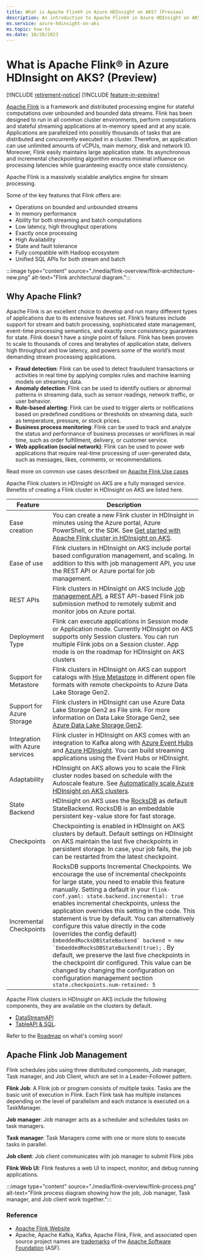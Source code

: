 ```yaml
---
title: What is Apache Flink® in Azure HDInsight on AKS? (Preview)
description: An introduction to Apache Flink® in Azure HDInsight on AKS.
ms.service: azure-hdinsight-on-aks
ms.topic: how-to
ms.date: 10/28/2023
---
```


# What is Apache Flink® in Azure HDInsight on AKS? (Preview)

[!INCLUDE [retirement-notice](../includes/retirement-notice.md)]
[!INCLUDE [feature-in-preview](../includes/feature-in-preview.md)]


[Apache Flink](https://flink.apache.org/) is a framework and distributed processing engine for stateful computations over unbounded and bounded data streams. Flink has been designed to run in all common cluster environments, perform computations and stateful streaming applications at in-memory speed and at any scale. Applications are parallelized into possibly thousands of tasks that are distributed and concurrently executed in a cluster. Therefore, an application can use unlimited amounts of vCPUs, main memory, disk and network IO. Moreover, Flink easily maintains large application state. Its asynchronous and incremental checkpointing algorithm ensures minimal influence on processing latencies while guaranteeing exactly once state consistency.

Apache Flink is a massively scalable analytics engine for stream processing. 

Some of the key features that Flink offers are:

- Operations on bounded and unbounded streams
- In memory performance
- Ability for both streaming and batch computations
- Low latency, high throughput operations
- Exactly once processing
- High Availability
- State and fault tolerance
- Fully compatible with Hadoop ecosystem
- Unified SQL APIs for both stream and batch

:::image type="content" source="./media/flink-overview/flink-architecture-new.png" alt-text="Flink architectural diagram.":::

## Why Apache Flink?

Apache Flink is an excellent choice to develop and run many different types of applications due to its extensive features set. Flink’s features include support for stream and batch processing, sophisticated state management, event-time processing semantics, and exactly once consistency guarantees for state.  Flink doesn't have a single point of failure. Flink has been proven to scale to thousands of cores and terabytes of application state, delivers high throughput and low latency, and powers some of the world’s most demanding stream processing applications.

- **Fraud detection**: Flink can be used to detect fraudulent transactions or activities in real time by applying complex rules and machine learning models on streaming data.
- **Anomaly detection**: Flink can be used to identify outliers or abnormal patterns in streaming data, such as sensor readings, network traffic, or user behavior. 
- **Rule-based alerting**: Flink can be used to trigger alerts or notifications based on predefined conditions or thresholds on streaming data, such as temperature, pressure, or stock prices.
- **Business process monitoring**: Flink can be used to track and analyze the status and performance of business processes or workflows in real time, such as order fulfillment, delivery, or customer service.
- **Web application (social network)**: Flink can be used to power web applications that require real-time processing of user-generated data, such as messages, likes, comments, or recommendations.
  
Read more on common use cases described on [Apache Flink Use cases](https://flink.apache.org/use-cases/#use-cases)

Apache Flink clusters in HDInsight on AKS are a fully managed service. Benefits of creating a Flink cluster in HDInsight on AKS are listed here.

| Feature | Description |
| --- | --- |
| Ease creation |You can create a new Flink cluster in HDInsight in minutes using the Azure portal, Azure PowerShell, or the SDK. See [Get started with Apache Flink cluster in HDInsight on AKS](flink-create-cluster-portal.md). |
| Ease of use | Flink clusters in HDInsight on AKS include portal based configuration management, and scaling. In addition to this with job management API, you use the REST API or Azure portal for job management.|
| REST APIs | Flink clusters in HDInsight on AKS include [Job management API](flink-job-management.md), a REST API-based Flink job submission method to remotely submit and monitor jobs on Azure portal.|
| Deployment Type | Flink can execute applications in Session mode or Application mode. Currently HDInsight on AKS supports only Session clusters. You can run multiple Flink jobs on a Session cluster. App mode is on the roadmap for HDInsight on AKS clusters| 
| Support for Metastore | Flink clusters in HDInsight on AKS can support catalogs with [Hive Metastore](hive-dialect-flink.md) in different open file formats with remote checkpoints to Azure Data Lake Storage Gen2.|
| Support for Azure Storage | Flink clusters in HDInsight can use Azure Data Lake Storage Gen2 as File sink. For more information on Data Lake Storage Gen2, see [Azure Data Lake Storage Gen2](../../storage/blobs/data-lake-storage-introduction.md).|
| Integration with Azure services | Flink cluster in HDInsight on AKS comes with an integration to Kafka along with [Azure Event Hubs](flink-how-to-setup-event-hub.md) and [Azure HDInsight](process-and-consume-data.md). You can build streaming applications using the Event Hubs or HDInsight. |
| Adaptability | HDInsight on AKS allows you to scale the Flink cluster nodes based on schedule with the Autoscale feature. See [Automatically scale Azure HDInsight on AKS clusters](../hdinsight-on-aks-autoscale-clusters.md). |
| State Backend | HDInsight on AKS uses the [RocksDB](http://rocksdb.org) as default StateBackend. RocksDB is an embeddable persistent key-value store for fast storage.|
| Checkpoints | Checkpointing is enabled in HDInsight on AKS clusters by default. Default settings on HDInsight on AKS maintain the last five checkpoints in persistent storage. In case, your job fails, the job can be restarted from the latest checkpoint.|
| Incremental Checkpoints | RocksDB supports Incremental Checkpoints. We encourage the use of incremental checkpoints for large state, you need to enable this feature manually. Setting a default in your `flink-conf.yaml: state.backend.incremental: true` enables incremental checkpoints, unless the application overrides this setting in the code. This statement is true by default. You can alternatively configure this value directly in the code (overrides the config default) ``EmbeddedRocksDBStateBackend` backend = new `EmbeddedRocksDBStateBackend(true);`` . By default, we preserve the last five checkpoints in the checkpoint dir configured.  This value can be changed by changing the configuration on configuration management section `state.checkpoints.num-retained: 5`|

Apache Flink clusters in HDInsight on AKS include the following components, they are available on the clusters by default.

* [DataStreamAPI](https://nightlies.apache.org/flink/flink-docs-release-1.17/docs/dev/datastream/overview/#what-is-a-datastream)
* [TableAPI & SQL](https://nightlies.apache.org/flink/flink-docs-release-1.17/docs/dev/table/overview/#table-api--sql). 

Refer to the [Roadmap](../whats-new.md#roadmap-of-features) on what's coming soon!

## Apache Flink Job Management

Flink schedules jobs using three distributed components, Job manager, Task manager, and Job Client, which are set in a Leader-Follower pattern.  

**Flink Job**: A Flink job or program  consists of multiple tasks. Tasks are the basic unit of execution in Flink. Each Flink task has multiple instances depending on the level of parallelism and each instance is executed on a TaskManager. 

**Job manager**: Job manager acts as a scheduler and schedules tasks on task managers.

**Task manager**: Task Managers come with one or more slots to execute tasks in parallel.

**Job client**:  Job client communicates with job manager to submit Flink jobs

**Flink Web UI**: Flink features a web UI to inspect, monitor, and debug running applications. 

:::image type="content" source="./media/flink-overview/flink-process.png" alt-text="Flink process diagram showing how the job, Job manager, Task manager, and Job client work together.":::

### Reference

- [Apache Flink Website](https://flink.apache.org/)
- Apache, Apache Kafka, Kafka, Apache Flink, Flink, and associated open source project names are [trademarks](../trademarks.md) of the [Apache Software Foundation](https://www.apache.org/) (ASF).
